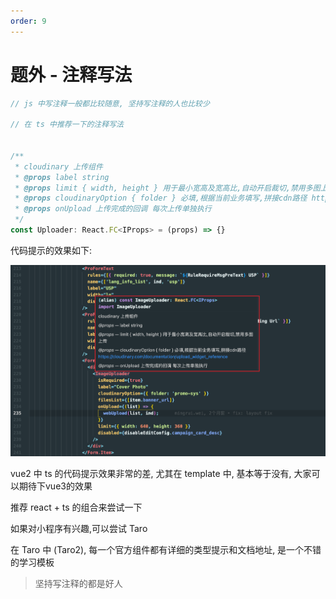 ```yaml
---
order: 9
---
```


# 题外 - 注释写法

```ts
// js 中写注释一般都比较随意, 坚持写注释的人也比较少

// 在 ts 中推荐一下的注释写法


/**
 * cloudinary 上传组件
 * @props label string
 * @props limit { width, height } 用于最小宽高及宽高比,自动开启裁切,禁用多图上传
 * @props cloudinaryOption { folder } 必填,根据当前业务填写,拼接cdn路径 https://cloudinary.com/documentation/upload_widget_reference
 * @props onUpload 上传完成的回调 每次上传单独执行
 */
const Uploader: React.FC<IProps> = (props) => {}

```
代码提示的效果如下:

![](../image/comments.png)


vue2 中 ts 的代码提示效果非常的差, 尤其在 template 中, 基本等于没有,
大家可以期待下vue3的效果

推荐 react + ts 的组合来尝试一下

如果对小程序有兴趣,可以尝试 Taro

在 Taro 中 (Taro2), 每一个官方组件都有详细的类型提示和文档地址, 是一个不错的学习模板

> 坚持写注释的都是好人
